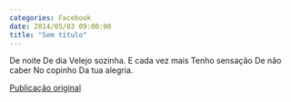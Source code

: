 ```yaml
---
categories: Facebook
date: 2014/05/03 09:00:00
title: "Sem título"
---
```


De noite
De dia
Velejo
sozinha.
E cada vez mais
Tenho sensação
De não caber
No copinho
Da tua alegria.

[Publicação original](https://www.facebook.com/permalink.php?story_fbid=1419170158353348&id=1418031755133855)


